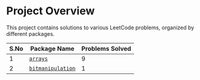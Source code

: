 # Project Overview

This project contains solutions to various LeetCode problems, organized by different packages.

| S.No | Package Name          | Problems Solved |
|------|-----------------------|-----------------|
| 1    | [`arrays`](src/main/java/in/roopsai/arrays/README.md)              | 9               |
| 2    | [`bitmanipulation`](src/main/java/in/roopsai/bitmanipulation/README.md)     | 1               |